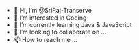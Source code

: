 - 👋 Hi, I’m @SriRaj-Transerve
- 👀 I’m interested in Coding
- 🌱 I’m currently learning Java & JavaScript
- 💞️ I’m looking to collaborate on ...
- 📫 How to reach me ...

<!---
SriRaj-Transerve/SriRaj-Transerve is a ✨ special ✨ repository because its `README.md` (this file) appears on your GitHub profile.
You can click the Preview link to take a look at your changes.
--->
